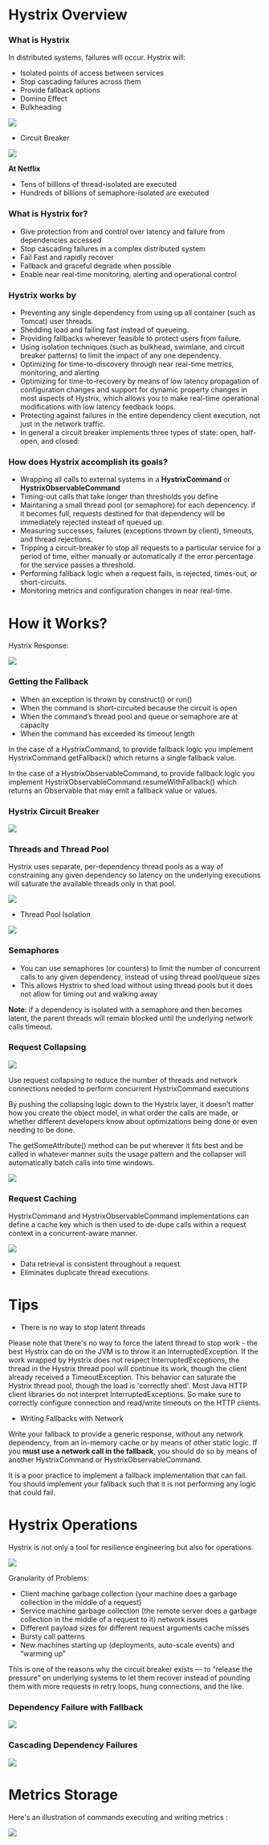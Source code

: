 # Hystrix Overview

### What is Hystrix

In distributed systems, failures will occur. Hystrix will:

- Isolated points of access between services
- Stop cascading failures across them
- Provide fallback options
- Domino Effect
- Bulkheading

![](http://jonasboner.com/images/posts/bla-bla-microservices-bla-bla/bla_bla_microservices_bla_bla_pdf__page_7_of_31_.png)

- Circuit Breaker

![](http://www.sportys.com/media/catalog/product/cache/5/image/400x/040ec09b1e35df139433887a97daa66f/1/0/10277_3.jpg)

**At Netflix**

- Tens of billions of thread-isolated are executed
- Hundreds of billions of semaphore-isolated are executed

### What is Hystrix for?

- Give protection from and control over latency and failure from dependencies accessed
- Stop cascading failures in a complex distributed system
- Fail Fast and rapidly recover
- Fallback and graceful degrade when possible
- Enable near real-time monitoring, alerting and operational control

### Hystrix works by

- Preventing any single dependency from using up all container (such as Tomcat) user threads.
- Shedding load and failing fast instead of queueing.
- Providing fallbacks wherever feasible to protect users from failure.
- Using isolation techniques (such as bulkhead, swimlane, and circuit breaker patterns) to limit the impact of any one dependency.
- Optimizing for time-to-discovery through near real-time metrics, monitoring, and alerting
- Optimizing for time-to-recovery by means of low latency propagation of configuration changes and support for dynamic property changes in most aspects of Hystrix, which allows you to make real-time operational modifications with low latency feedback loops.
- Protecting against failures in the entire dependency client execution, not just in the network traffic.
- In general a circuit breaker implements three types of state: open, half-open, and closed:

### How does Hystrix accomplish its goals?

- Wrapping all calls to external systems in a **HystrixCommand** or **HystrixObservableCommand**
- Timing-out calls that take longer than thresholds you define
- Maintaning a small thread pool (or semaphore) for each depencency. if it becomes full, requests destined for that dependency will be immediately rejected instead of queued up.
- Measuring successes, failures (exceptions thrown by client), timeouts, and thread rejections.
- Tripping a circuit-breaker to stop all requests to a particular service for a period of time, either manually or automatically if the error percentage for the service passes a threshold.
- Performing fallback logic when a request fails, is rejected, times-out, or short-circuits.
- Monitoring metrics and configuration changes in near real-time.

# How it Works?

Hystrix Response:

![](https://raw.githubusercontent.com/wiki/Netflix/Hystrix/images/hystrix-return-flow.png)

### Getting the Fallback

- When an exception is thrown by construct() or run()
- When the command is short-circuited because the circuit is open
- When the command’s thread pool and queue or semaphore are at capacity
- When the command has exceeded its timeout length

In the case of a HystrixCommand, to provide fallback logic you implement HystrixCommand.getFallback() which returns a single fallback value.

In the case of a HystrixObservableCommand, to provide fallback logic you implement HystrixObservableCommand.resumeWithFallback() which returns an Observable that may emit a fallback value or values.

### Hystrix Circuit Breaker

![](https://raw.githubusercontent.com/wiki/Netflix/Hystrix/images/circuit-breaker-1280.png)

### Threads and Thread Pool

Hystrix uses separate, per-dependency thread pools as a way of constraining any given dependency so latency on the underlying executions will saturate the available threads only in that pool.

![](https://raw.githubusercontent.com/wiki/Netflix/Hystrix/images/request-example-with-latency-1280.png)

- Thread Pool Isolation

![](https://raw.githubusercontent.com/wiki/Netflix/Hystrix/images/isolation-options-1280.png)

### Semaphores

- You can use semaphores (or counters) to limit the number of concurrent calls to any given dependency, instead of using thread pool/queue sizes
- This allows Hystrix to shed load without using thread pools but it does not allow for timing out and walking away

**Note**: if a dependency is isolated with a semaphore and then becomes latent, the parent threads will remain blocked until the underlying network calls timeout.

### Request Collapsing

![](https://raw.githubusercontent.com/wiki/Netflix/Hystrix/images/collapser-1280.png)

Use request collapsing to reduce the number of threads and network connections needed to perform concurrent HystrixCommand executions

By pushing the collapsing logic down to the Hystrix layer, it doesn’t matter how you create the object model, in what order the calls are made, or whether different developers know about optimizations being done or even needing to be done.

The getSomeAttribute() method can be put wherever it fits best and be called in whatever manner suits the usage pattern and the collapser will automatically batch calls into time windows.

![](https://raw.githubusercontent.com/wiki/Netflix/Hystrix/images/collapser-flow-1280.png)

### Request Caching

HystrixCommand and HystrixObservableCommand implementations can define a cache key which is then used to de-dupe calls within a request context in a concurrent-aware manner.

![](https://raw.githubusercontent.com/wiki/Netflix/Hystrix/images/request-cache-1280.png)

- Data retrieval is consistent throughout a request.
- Eliminates duplicate thread executions.

# Tips

- There is no way to stop latent threads

Please note that there's no way to force the latent thread to stop work - the best Hystrix can do on the JVM is to throw it an InterruptedException. If the work wrapped by Hystrix does not respect InterruptedExceptions, the thread in the Hystrix thread pool will continue its work, though the client already received a TimeoutException. This behavior can saturate the Hystrix thread pool, though the load is 'correctly shed'. Most Java HTTP client libraries do not interpret InterruptedExceptions. So make sure to correctly configure connection and read/write timeouts on the HTTP clients.

- Writing Fallbacks with Network

Write your fallback to provide a generic response, without any network dependency, from an in-memory cache or by means of other static logic. If you **must use a network call in the fallback**, you should do so by means of another HystrixCommand or HystrixObservableCommand.

It is a poor practice to implement a fallback implementation that can fail. You should implement your fallback such that it is not performing any logic that could fail.

# Hystrix Operations

Hystrix is not only a tool for resilience engineering but also for operations.

![](https://github.com/Netflix/Hystrix/wiki/images/thread-configuration-640.png)

Granularity of Problems:

- Client machine garbage collection (your machine does a garbage collection in the middle of a request)
- Service machine garbage collection (the remote server does a garbage collection in the middle of a request to it)
network issues
- Different payload sizes for different request arguments
cache misses
- Bursty call patterns
- New machines starting up (deployments, auto-scale events) and “warming up”

This is one of the reasons why the circuit breaker exists — to “release the pressure” on underlying systems to let them recover instead of pounding them with more requests in retry loops, hung connections, and the like.

### Dependency Failure with Fallback

![](https://github.com/Netflix/Hystrix/wiki/images/ops-getbookmarks-640.png)

### Cascading Dependency Failures

![](https://github.com/Netflix/Hystrix/wiki/images/ops-ab-640.png)

# Metrics Storage

Here's an illustration of commands executing and writing metrics :

![](https://github.com/Netflix/Hystrix/wiki/images/metrics-generation.png)
